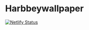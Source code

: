 # Harbbeywallpaper
[![Netlify Status](https://api.netlify.com/api/v1/badges/b24dd835-b09a-4bff-bd00-d189ae61ce28/deploy-status)](https://app.netlify.com/sites/harbbeywallpaper/deploys)
